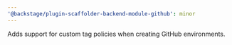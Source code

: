 ```yaml
---
'@backstage/plugin-scaffolder-backend-module-github': minor
---
```


Adds support for custom tag policies when creating GitHub environments.
